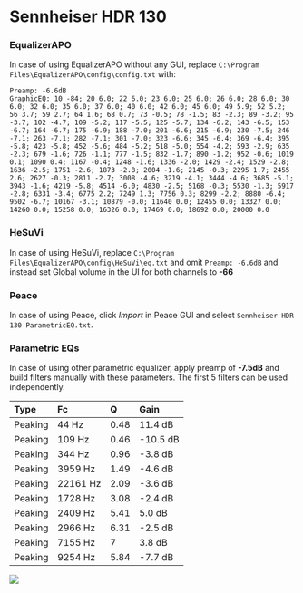 # Sennheiser HDR 130

### EqualizerAPO
In case of using EqualizerAPO without any GUI, replace `C:\Program Files\EqualizerAPO\config\config.txt`
with:
```
Preamp: -6.6dB
GraphicEQ: 10 -84; 20 6.0; 22 6.0; 23 6.0; 25 6.0; 26 6.0; 28 6.0; 30 6.0; 32 6.0; 35 6.0; 37 6.0; 40 6.0; 42 6.0; 45 6.0; 49 5.9; 52 5.2; 56 3.7; 59 2.7; 64 1.6; 68 0.7; 73 -0.5; 78 -1.5; 83 -2.3; 89 -3.2; 95 -3.7; 102 -4.7; 109 -5.2; 117 -5.5; 125 -5.7; 134 -6.2; 143 -6.5; 153 -6.7; 164 -6.7; 175 -6.9; 188 -7.0; 201 -6.6; 215 -6.9; 230 -7.5; 246 -7.1; 263 -7.1; 282 -7.1; 301 -7.0; 323 -6.6; 345 -6.4; 369 -6.4; 395 -5.8; 423 -5.8; 452 -5.6; 484 -5.2; 518 -5.0; 554 -4.2; 593 -2.9; 635 -2.3; 679 -1.6; 726 -1.1; 777 -1.5; 832 -1.7; 890 -1.2; 952 -0.6; 1019 0.1; 1090 0.4; 1167 -0.4; 1248 -1.6; 1336 -2.0; 1429 -2.4; 1529 -2.8; 1636 -2.5; 1751 -2.6; 1873 -2.8; 2004 -1.6; 2145 -0.3; 2295 1.7; 2455 2.6; 2627 -0.3; 2811 -2.7; 3008 -4.6; 3219 -4.1; 3444 -4.6; 3685 -5.1; 3943 -1.6; 4219 -5.8; 4514 -6.0; 4830 -2.5; 5168 -0.3; 5530 -1.3; 5917 -2.8; 6331 -3.4; 6775 2.2; 7249 1.3; 7756 0.3; 8299 -2.2; 8880 -6.4; 9502 -6.7; 10167 -3.1; 10879 -0.0; 11640 0.0; 12455 0.0; 13327 0.0; 14260 0.0; 15258 0.0; 16326 0.0; 17469 0.0; 18692 0.0; 20000 0.0
```

### HeSuVi
In case of using HeSuVi, replace `C:\Program Files\EqualizerAPO\config\HeSuVi\eq.txt` and omit `Preamp:
-6.6dB` and instead set Global volume in the UI for both channels to **-66**

### Peace
In case of using Peace, click *Import* in Peace GUI and select `Sennheiser HDR 130 ParametricEQ.txt`.

### Parametric EQs
In case of using other parametric equalizer, apply preamp of **-7.5dB** and build filters manually with
these parameters. The first 5 filters can be used independently.

| Type    | Fc       |    Q | Gain     |
|:--------|:---------|:-----|:---------|
| Peaking | 44 Hz    | 0.48 | 11.4 dB  |
| Peaking | 109 Hz   | 0.46 | -10.5 dB |
| Peaking | 344 Hz   | 0.96 | -3.8 dB  |
| Peaking | 3959 Hz  | 1.49 | -4.6 dB  |
| Peaking | 22161 Hz | 2.09 | -3.6 dB  |
| Peaking | 1728 Hz  | 3.08 | -2.4 dB  |
| Peaking | 2409 Hz  | 5.41 | 5.0 dB   |
| Peaking | 2966 Hz  | 6.31 | -2.5 dB  |
| Peaking | 7155 Hz  | 7    | 3.8 dB   |
| Peaking | 9254 Hz  | 5.84 | -7.7 dB  |

![](https://raw.githubusercontent.com/jaakkopasanen/AutoEq/master/results/headphonecom/headphonecom/Sennheiser%20HDR%20130/Sennheiser%20HDR%20130.png)